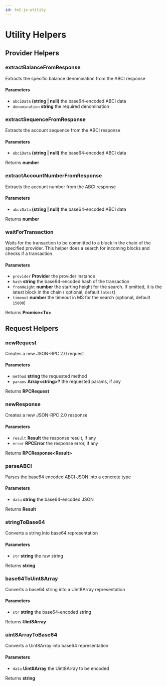 ```yaml
---
id: tm2-js-utility
---
```


# Utility Helpers

## Provider Helpers

### extractBalanceFromResponse

Extracts the specific balance denomination from the ABCI response

#### Parameters

* `abciData` **(string | null)** the base64-encoded ABCI data
* `denomination` **string** the required denomination

### extractSequenceFromResponse

Extracts the account sequence from the ABCI response

#### Parameters

* `abciData` **(string | null)** the base64-encoded ABCI data

Returns **number**

### extractAccountNumberFromResponse

Extracts the account number from the ABCI response

#### Parameters

* `abciData` **(string | null)** the base64-encoded ABCI data

Returns **number**

### waitForTransaction

Waits for the transaction to be committed to a block in the chain
of the specified provider. This helper does a search for incoming blocks
and checks if a transaction

#### Parameters

* `provider` **Provider** the provider instance
* `hash` **string** the base64-encoded hash of the transaction
* `fromHeight` **number** the starting height for the search. If omitted, it is the latest block in the chain (
  optional, default `latest`)
* `timeout` **number** the timeout in MS for the search (optional, default `15000`)

Returns **Promise<Tx\>**

## Request Helpers

### newRequest

Creates a new JSON-RPC 2.0 request

#### Parameters

* `method` **string** the requested method
* `params` **Array<string\>?** the requested params, if any

Returns **RPCRequest**

### newResponse

Creates a new JSON-RPC 2.0 response

#### Parameters

* `result` **Result** the response result, if any
* `error` **RPCError** the response error, if any

Returns **RPCResponse<Result\>**

### parseABCI

Parses the base64 encoded ABCI JSON into a concrete type

#### Parameters

* `data` **string** the base64-encoded JSON

Returns **Result**

### stringToBase64

Converts a string into base64 representation

#### Parameters

* `str` **string** the raw string

Returns **string**

### base64ToUint8Array

Converts a base64 string into a Uint8Array representation

#### Parameters

* `str` **string** the base64-encoded string

Returns **Uint8Array**

### uint8ArrayToBase64

Converts a Uint8Array into base64 representation

#### Parameters

* `data` **Uint8Array** the Uint8Array to be encoded

Returns **string**
